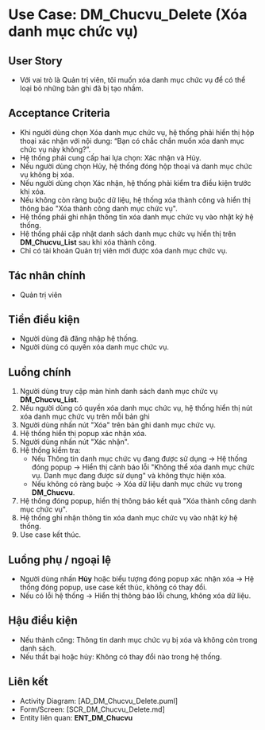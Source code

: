 # Use Case: DM_Chucvu_Delete (Xóa danh mục chức vụ)

## User Story
- Với vai trò là Quản trị viên, tôi muốn xóa danh mục chức vụ để có thể loại bỏ những bản ghi đã bị tạo nhầm.

## Acceptance Criteria
- Khi người dùng chọn Xóa danh mục chức vụ, hệ thống phải hiển thị hộp thoại xác nhận với nội dung: “Bạn có chắc chắn muốn xóa danh mục chức vụ này không?”.
- Hệ thống phải cung cấp hai lựa chọn: Xác nhận và Hủy.
- Nếu người dùng chọn Hủy, hệ thống đóng hộp thoại và danh mục chức vụ không bị xóa.
- Nếu người dùng chọn Xác nhận, hệ thống phải kiểm tra điều kiện trước khi xóa.
- Nếu không còn ràng buộc dữ liệu, hệ thống xóa thành công và hiển thị thông báo "Xóa thành công danh mục chức vụ".
- Hệ thống phải ghi nhận thông tin xóa danh mục chức vụ vào nhật ký hệ thống. 
- Hệ thống phải cập nhật danh sách danh mục chức vụ hiển thị trên **DM_Chucvu_List** sau khi xóa thành công.
- Chỉ có tài khoản Quản trị viên mới được xóa danh mục chức vụ.

## Tác nhân chính
- Quản trị viên

## Tiền điều kiện
- Người dùng đã đăng nhập hệ thống.
- Người dùng có quyền xóa danh mục chức vụ.

## Luồng chính
1. Người dùng truy cập màn hình danh sách danh mục chức vụ **DM_Chucvu_List**.  
2. Nếu người dùng có quyền xóa danh mục chức vụ, hệ thống hiển thị nút xóa danh mục chức vụ trên mỗi bản ghi
3. Người dùng nhấn nút "Xóa" trên bản ghi danh mục chức vụ.  
4. Hệ thống hiển thị popup xác nhận xóa.  
5. Người dùng nhấn nút "Xác nhận".  
6. Hệ thống kiểm tra:  
   - Nếu Thông tin danh mục chức vụ đang được sử dụng → Hệ thống đóng popup → Hiển thị cảnh báo lỗi "Không thể xóa danh mục chức vụ. Danh mục đang được sử dụng" và không thực hiện xóa.  
   - Nếu không có ràng buộc → Xóa dữ liệu danh mục chức vụ trong **DM_Chucvu**.  
7. Hệ thống đóng popup, hiển thị thông báo kết quả "Xóa thành công danh mục chức vụ".
8. Hệ thống ghi nhận thông tin xóa danh mục chức vụ vào nhật ký hệ thống.
9. Use case kết thúc. 

## Luồng phụ / ngoại lệ
- Người dùng nhấn **Hủy** hoặc biểu tượng đóng popup xác nhận xóa → Hệ thống đóng popup, use case kết thúc, không có thay đổi.  
- Nếu có lỗi hệ thống → Hiển thị thông báo lỗi chung, không xóa dữ liệu.  

## Hậu điều kiện
- Nếu thành công: Thông tin danh mục chức vụ bị xóa và không còn trong danh sách.  
- Nếu thất bại hoặc hủy: Không có thay đổi nào trong hệ thống.

## Liên kết
- Activity Diagram: [AD_DM_Chucvu_Delete.puml]
- Form/Screen: [SCR_DM_Chucvu_Delete.md]
- Entity liên quan: **ENT_DM_Chucvu**
